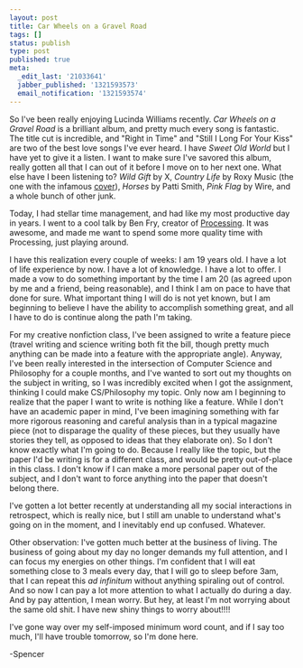 ```yaml
---
layout: post
title: Car Wheels on a Gravel Road
tags: []
status: publish
type: post
published: true
meta:
  _edit_last: '21033641'
  jabber_published: '1321593573'
  email_notification: '1321593574'
---
```

So I've been really enjoying Lucinda Williams recently. _Car Wheels on a Gravel Road_ is a brilliant album, and pretty much every song is fantastic. The title cut is incredible, and "Right in Time" and "Still I Long For Your Kiss" are two of the best love songs I've ever heard. I have _Sweet Old World_ but I have yet to give it a listen. I want to make sure I've savored this album, really gotten all that I can out of it before I move on to her next one. What else have I been listening to? _Wild Gift_ by X, _Country Life_ by Roxy Music (the one with the infamous [cover](https://en.wikipedia.org/wiki/Country_Life_%28Roxy_Music_album%29)), _Horses_ by Patti Smith, _Pink Flag_ by Wire, and a whole bunch of other junk.

Today, I had stellar time management, and had like my most productive day in years. I went to a cool talk by Ben Fry, creator of [Processing](http://processing.org/). It was awesome, and made me want to spend some more quality time with Processing, just playing around.

I have this realization every couple of weeks: I am 19 years old. I have a lot of life experience by now. I have a lot of knowledge. I have a lot to offer. I made a vow to do something important by the time I am 20 (as agreed upon by me and a friend, being reasonable), and I think I am on pace to have that done for sure. What important thing I will do is not yet known, but I am beginning to believe I have the ability to accomplish something great, and all I have to do is continue along the path I'm taking.

For my creative nonfiction class, I've been assigned to write a feature piece (travel writing and science writing both fit the bill, though pretty much anything can be made into a feature with the appropriate angle). Anyway, I've been really interested in the intersection of Computer Science and Philosophy for a couple months, and I've wanted to sort out my thoughts on the subject in writing, so I was incredibly excited when I got the assignment, thinking I could make CS/Philosophy my topic. Only now am I beginning to realize that the paper I want to write is nothing like a feature. While I don't have an academic paper in mind, I've been imagining something with far more rigorous reasoning and careful analysis than in a typical magazine piece (not to disparage the quality of these pieces, but they usually have stories they tell, as opposed to ideas that they elaborate on). So I don't know exactly what I'm going to do. Because I really like the topic, but the paper I'd be writing is for a different class, and would be pretty out-of-place in this class. I don't know if I can make a more personal paper out of the subject, and I don't want to force anything into the paper that doesn't belong there.

I've gotten a lot better recently at understanding all my social interactions in retrospect, which is really nice, but I still am unable to understand what's going on in the moment, and I inevitably end up confused. Whatever.

Other observation: I've gotten much better at the business of living. The business of going about my day no longer demands my full attention, and I can focus my energies on other things. I'm confident that I will eat something close to 3 meals every day, that I will go to sleep before 3am, that I can repeat this _ad infinitum_ without anything spiraling out of control. And so now I can pay a lot more attention to what I actually do during a day. And by pay attention, I mean worry. But hey, at least I'm not worrying about the same old shit. I have new shiny things to worry about!!!!

I've gone way over my self-imposed minimum word count, and if I say too much, I'll have trouble tomorrow, so I'm done here.

-Spencer
